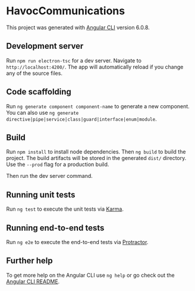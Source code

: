 # HavocCommunications

This project was generated with [Angular CLI](https://github.com/angular/angular-cli) version 6.0.8.

## Development server

Run `npm run electron-tsc` for a dev server. Navigate to `http://localhost:4200/`. The app will automatically reload if you change any of the source files.

## Code scaffolding

Run `ng generate component component-name` to generate a new component. You can also use `ng generate directive|pipe|service|class|guard|interface|enum|module`.

## Build

Run `npm install` to install node dependencies.
Then `ng build` to build the project. The build artifacts will be stored in the generated `dist/` directory. Use the `--prod` flag for a production build.

Then run the dev server command.

## Running unit tests

Run `ng test` to execute the unit tests via [Karma](https://karma-runner.github.io).

## Running end-to-end tests

Run `ng e2e` to execute the end-to-end tests via [Protractor](http://www.protractortest.org/).

## Further help

To get more help on the Angular CLI use `ng help` or go check out the [Angular CLI README](https://github.com/angular/angular-cli/blob/master/README.md).
